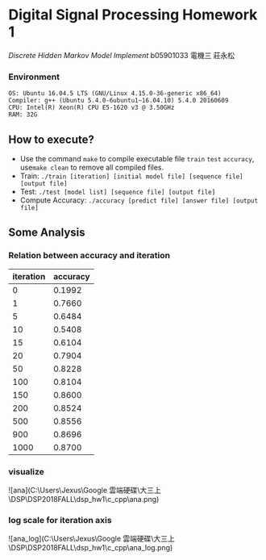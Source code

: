 Digital Signal Processing Homework 1
===

_Discrete Hidden Markov Model Implement_ 
b05901033 電機三 莊永松

### Environment
```
OS: Ubuntu 16.04.5 LTS (GNU/Linux 4.15.0-36-generic x86_64)
Compiler: g++ (Ubuntu 5.4.0-6ubuntu1~16.04.10) 5.4.0 20160609
CPU: Intel(R) Xeon(R) CPU E5-1620 v3 @ 3.50GHz
RAM: 32G
```

## How to execute?

- Use the command `make` to compile executable file `train` `test` `accuracy`,  use`make clean` to remove all compiled files.
- Train: `./train [iteration] [initial model file] [sequence file] [output file]`
- Test: `./test [model list] [sequence file] [output file]`
- Compute Accuracy: `./accuracy [predict file] [answer file] [output file]`

## Some Analysis

### Relation between accuracy and iteration

| iteration | accuracy |
| --------- | -------- |
| 0 | 0.1992 |
| 1 | 0.7660 |
| 5 | 0.6484 |
| 10 | 0.5408 |
| 15 | 0.6104 |
| 20 | 0.7904 |
| 50 | 0.8228 |
| 100 | 0.8104 |
| 150 | 0.8600 |
| 200 | 0.8524 |
| 500 | 0.8556 |
| 900 | 0.8696 |
| 1000 | 0.8700 |

### visualize

![ana](C:\Users\Jexus\Google 雲端硬碟\大三上\DSP\DSP2018FALL\dsp_hw1\c_cpp\ana.png)

### log scale for iteration axis

![ana_log](C:\Users\Jexus\Google 雲端硬碟\大三上\DSP\DSP2018FALL\dsp_hw1\c_cpp\ana_log.png)